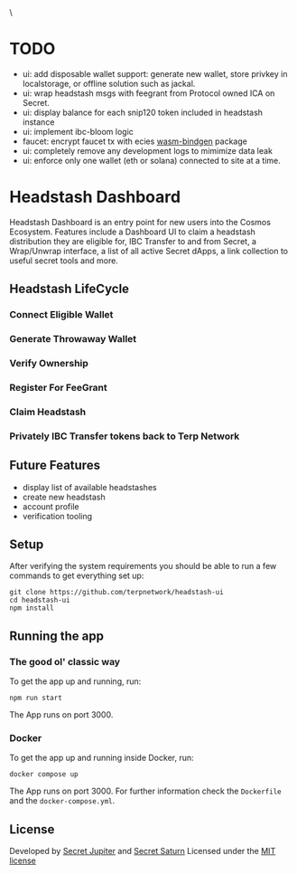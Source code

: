<!-- ![Secret Network Banner](banner.png) -->\

# TODO

- ui: add disposable wallet support: generate new wallet, store privkey in localstorage, or offline solution such as jackal.
- ui: wrap headstash msgs with feegrant from Protocol owned ICA on Secret.
- ui: display balance for each snip120 token included in headstash instance
- ui: implement ibc-bloom logic
- faucet: encrypt faucet tx with ecies [wasm-bindgen](https://github.com/ecies/rs-wasm) package
- ui: completely remove any development logs to mimimize data leak
- ui: enforce only one wallet (eth or solana) connected to site at a time.

# Headstash Dashboard

Headstash Dashboard is an entry point for new users into the Cosmos Ecosystem. Features include a Dashboard UI to claim a headstash distribution they are eligible for, IBC Transfer to and from Secret, a Wrap/Unwrap interface, a list of all active Secret dApps, a link collection to useful secret tools and more.

## Headstash LifeCycle

### Connect Eligible Wallet

### Generate Throwaway Wallet

### Verify Ownership

### Register For FeeGrant

### Claim Headstash

### Privately IBC Transfer tokens back to Terp Network

## Future Features

- display list of available headstashes
- create new headstash
- account profile
- verification tooling

## Setup

After verifying the system requirements you should be able to run a few commands to get everything set up:

```
git clone https://github.com/terpnetwork/headstash-ui
cd headstash-ui
npm install
```

## Running the app

### The good ol' classic way

To get the app up and running, run:

```
npm run start
```

The App runs on port 3000.

### Docker

To get the app up and running inside Docker, run:

```
docker compose up
```

The App runs on port 3000. For further information check the `Dockerfile` and the `docker-compose.yml`.

## License

Developed by [Secret Jupiter](https://x.com/secretjupiter_) and [Secret Saturn](https://x.com/Secret_Saturn_)
Licensed under the [MIT license](https://github.com/scrtlabs/dash.scrt.network/blob/master/LICENSE.md)

